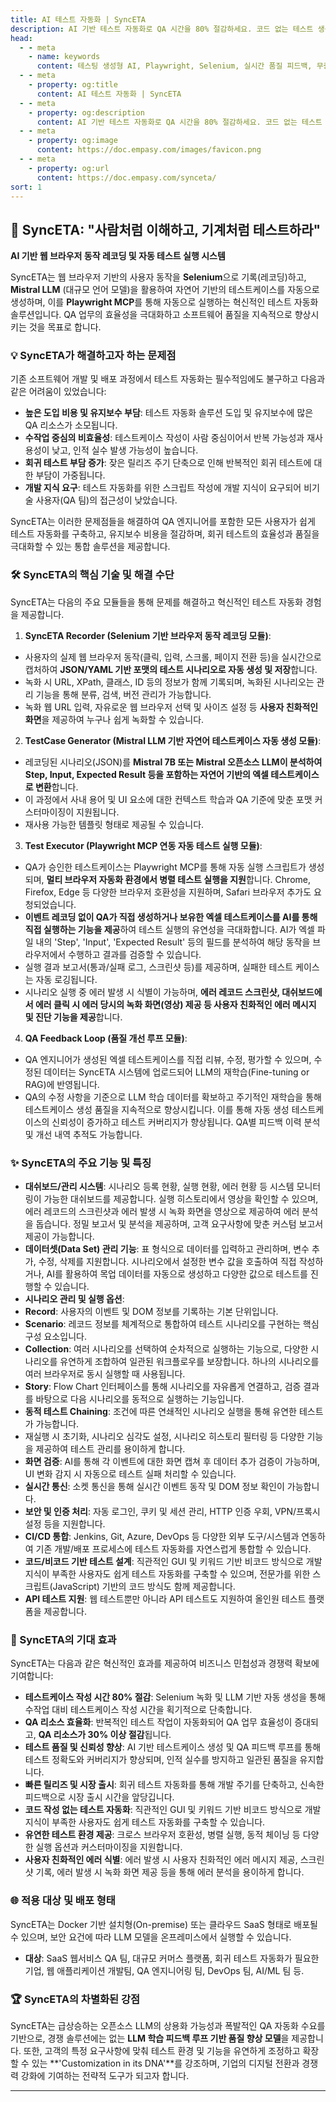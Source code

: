 ```yaml
---
title: AI 테스트 자동화 | SyncETA
description: AI 기반 테스트 자동화로 QA 시간을 80% 절감하세요. 코드 없는 테스트 생성, 자연어 시나리오 작성, 다양한 플랫폼 지원으로 QA의 새로운 기준을 제시합니다.
head:
  - - meta
    - name: keywords
      content: 테스팅 생성형 AI, Playwright, Selenium, 실시간 품질 피드백, 무중단 테스트, AI 기반 테스트 자동화, 지속적 테스트, Continuous Testing, QAOps, TestOps, Codeless, Low-Code, 자기 치유 테스트, Self-healing,  AI 테스트 자동화, 코드리스 자동화, QA 자동화, 소프트웨어 테스트, 테스트 시나리오 생성, 코드리스 테스트, 자연어 테스트, 테스트 자동화 도구, 테스트 자동화 플랫폼, 테스트 효율화, Playwright , Selenium , QAOps, TestOps, Shift-Left 테스트, Shift‑Right 테스트
  - - meta
    - property: og:title
      content: AI 테스트 자동화 | SyncETA
  - - meta
    - property: og:description
      content: AI 기반 테스트 자동화로 QA 시간을 80% 절감하세요. 코드 없는 테스트 생성, 자연어 시나리오 작성, 다양한 플랫폼 지원으로 QA의 새로운 기준을 제시합니다.
  - - meta
    - property: og:image
      content: https://doc.empasy.com/images/favicon.png
  - - meta
    - property: og:url
      content: https://doc.empasy.com/synceta/
sort: 1
---
```


## 🚀 SyncETA: "사람처럼 이해하고, 기계처럼 테스트하라"

**AI 기반 웹 브라우저 동작 레코딩 및 자동 테스트 실행 시스템**

SyncETA는 웹 브라우저 기반의 사용자 동작을 **Selenium**으로 기록(레코딩)하고, **Mistral LLM** (대규모 언어 모델)을 활용하여 자연어 기반의 테스트케이스를 자동으로 생성하며, 이를 **Playwright MCP**를 통해 자동으로 실행하는 혁신적인 테스트 자동화 솔루션입니다. QA 업무의 효율성을 극대화하고 소프트웨어 품질을 지속적으로 향상시키는 것을 목표로 합니다.

### 💡 SyncETA가 해결하고자 하는 문제점

기존 소프트웨어 개발 및 배포 과정에서 테스트 자동화는 필수적임에도 불구하고 다음과 같은 어려움이 있었습니다:

- **높은 도입 비용 및 유지보수 부담**: 테스트 자동화 솔루션 도입 및 유지보수에 많은 QA 리소스가 소모됩니다.
- **수작업 중심의 비효율성**: 테스트케이스 작성이 사람 중심이어서 반복 가능성과 재사용성이 낮고, 인적 실수 발생 가능성이 높습니다.
- **회귀 테스트 부담 증가**: 잦은 릴리즈 주기 단축으로 인해 반복적인 회귀 테스트에 대한 부담이 가중됩니다.
- **개발 지식 요구**: 테스트 자동화를 위한 스크립트 작성에 개발 지식이 요구되어 비기술 사용자(QA 팀)의 접근성이 낮았습니다.

SyncETA는 이러한 문제점들을 해결하여 QA 엔지니어를 포함한 모든 사용자가 쉽게 테스트 자동화를 구축하고, 유지보수 비용을 절감하며, 회귀 테스트의 효율성과 품질을 극대화할 수 있는 통합 솔루션을 제공합니다.

### 🛠️ SyncETA의 핵심 기술 및 해결 수단

SyncETA는 다음의 주요 모듈들을 통해 문제를 해결하고 혁신적인 테스트 자동화 경험을 제공합니다.

1.  **SyncETA Recorder (Selenium 기반 브라우저 동작 레코딩 모듈)**:

- 사용자의 실제 웹 브라우저 동작(클릭, 입력, 스크롤, 페이지 전환 등)을 실시간으로 캡처하여 **JSON/YAML 기반 포맷의 테스트 시나리오로 자동 생성 및 저장**합니다.
- 녹화 시 URL, XPath, 클래스, ID 등의 정보가 함께 기록되며, 녹화된 시나리오는 관리 기능을 통해 분류, 검색, 버전 관리가 가능합니다.
- 녹화 웹 URL 입력, 자유로운 웹 브라우저 선택 및 사이즈 설정 등 **사용자 친화적인 화면**을 제공하여 누구나 쉽게 녹화할 수 있습니다.

2.  **TestCase Generator (Mistral LLM 기반 자연어 테스트케이스 자동 생성 모듈)**:

- 레코딩된 시나리오(JSON)를 **Mistral 7B 또는 Mistral 오픈소스 LLM이 분석하여 Step, Input, Expected Result 등을 포함하는 자연어 기반의 엑셀 테스트케이스로 변환**합니다.
- 이 과정에서 사내 용어 및 UI 요소에 대한 컨텍스트 학습과 QA 기준에 맞춘 포맷 커스터마이징이 지원됩니다.
- 재사용 가능한 템플릿 형태로 제공될 수 있습니다.

3.  **Test Executor (Playwright MCP 연동 자동 테스트 실행 모듈)**:

- QA가 승인한 테스트케이스는 Playwright MCP를 통해 자동 실행 스크립트가 생성되며, **멀티 브라우저 자동화 환경에서 병렬 테스트 실행을 지원**합니다. Chrome, Firefox, Edge 등 다양한 브라우저 호환성을 지원하며, Safari 브라우저 추가도 요청되었습니다.
- **이벤트 레코딩 없이 QA가 직접 생성하거나 보유한 엑셀 테스트케이스를 AI를 통해 직접 실행하는 기능을 제공**하여 테스트 실행의 유연성을 극대화합니다. AI가 엑셀 파일 내의 'Step', 'Input', 'Expected Result' 등의 필드를 분석하여 해당 동작을 브라우저에서 수행하고 결과를 검증할 수 있습니다.
- 실행 결과 보고서(통과/실패 로그, 스크린샷 등)를 제공하며, 실패한 테스트 케이스는 자동 로깅됩니다.
- 시나리오 실행 중 에러 발생 시 식별이 가능하며, **에러 레코드 스크린샷, 대쉬보드에서 에러 클릭 시 에러 당시의 녹화 화면(영상) 제공 등 사용자 친화적인 에러 메시지 및 진단 기능을 제공**합니다.

4.  **QA Feedback Loop (품질 개선 루프 모듈)**:

- QA 엔지니어가 생성된 엑셀 테스트케이스를 직접 리뷰, 수정, 평가할 수 있으며, 수정된 데이터는 SyncETA 시스템에 업로드되어 LLM의 재학습(Fine-tuning or RAG)에 반영됩니다.
- QA의 수정 사항을 기준으로 LLM 학습 데이터를 확보하고 주기적인 재학습을 통해 테스트케이스 생성 품질을 지속적으로 향상시킵니다. 이를 통해 자동 생성 테스트케이스의 신뢰성이 증가하고 테스트 커버리지가 향상됩니다. QA별 피드백 이력 분석 및 개선 내역 추적도 가능합니다.

### ✨ SyncETA의 주요 기능 및 특징

- **대쉬보드/관리 시스템**: 시나리오 등록 현황, 실행 현황, 에러 현황 등 시스템 모니터링이 가능한 대쉬보드를 제공합니다. 실행 히스토리에서 영상을 확인할 수 있으며, 에러 레코드의 스크린샷과 에러 발생 시 녹화 화면을 영상으로 제공하여 에러 분석을 돕습니다. 정밀 보고서 및 분석을 제공하며, 고객 요구사항에 맞춘 커스텀 보고서 제공이 가능합니다.
- **데이터셋(Data Set) 관리 기능**: 표 형식으로 데이터를 입력하고 관리하며, 변수 추가, 수정, 삭제를 지원합니다. 시나리오에서 설정한 변수 값을 호출하여 직접 작성하거나, AI를 활용하여 목업 데이터를 자동으로 생성하고 다양한 값으로 테스트를 진행할 수 있습니다.
- **시나리오 관리 및 실행 옵션**:
- **Record**: 사용자의 이벤트 및 DOM 정보를 기록하는 기본 단위입니다.
- **Scenario**: 레코드 정보를 체계적으로 통합하여 테스트 시나리오를 구현하는 핵심 구성 요소입니다.
- **Collection**: 여러 시나리오를 선택하여 순차적으로 실행하는 기능으로, 다양한 시나리오를 유연하게 조합하여 일관된 워크플로우를 보장합니다. 하나의 시나리오를 여러 브라우저로 동시 실행할 때 사용됩니다.
- **Story**: Flow Chart 인터페이스를 통해 시나리오를 자유롭게 연결하고, 검증 결과를 바탕으로 다음 시나리오를 동적으로 실행하는 기능입니다.
- **동적 테스트 Chaining**: 조건에 따른 연쇄적인 시나리오 실행을 통해 유연한 테스트가 가능합니다.
- 재실행 시 초기화, 시나리오 심각도 설정, 시나리오 히스토리 필터링 등 다양한 기능을 제공하여 테스트 관리를 용이하게 합니다.
- **화면 검증**: AI를 통해 각 이벤트에 대한 화면 캡쳐 후 데이터 추가 검증이 가능하며, UI 변화 감지 시 자동으로 테스트 실패 처리할 수 있습니다.
- **실시간 통신**: 소켓 통신을 통해 실시간 이벤트 동작 및 DOM 정보 확인이 가능합니다.
- **보안 및 인증 처리**: 자동 로그인, 쿠키 및 세션 관리, HTTP 인증 우회, VPN/프록시 설정 등을 지원합니다.
- **CI/CD 통합**: Jenkins, Git, Azure, DevOps 등 다양한 외부 도구/시스템과 연동하여 기존 개발/배포 프로세스에 테스트 자동화를 자연스럽게 통합할 수 있습니다.
- **코드/비코드 기반 테스트 설계**: 직관적인 GUI 및 키워드 기반 비코드 방식으로 개발 지식이 부족한 사용자도 쉽게 테스트 자동화를 구축할 수 있으며, 전문가를 위한 스크립트(JavaScript) 기반의 코드 방식도 함께 제공합니다.
- **API 테스트 지원**: 웹 테스트뿐만 아니라 API 테스트도 지원하여 올인원 테스트 플랫폼을 제공합니다.

### 🎯 SyncETA의 기대 효과

SyncETA는 다음과 같은 혁신적인 효과를 제공하여 비즈니스 민첩성과 경쟁력 확보에 기여합니다:

- **테스트케이스 작성 시간 80% 절감**: Selenium 녹화 및 LLM 기반 자동 생성을 통해 수작업 대비 테스트케이스 작성 시간을 획기적으로 단축합니다.
- **QA 리소스 효율화**: 반복적인 테스트 작업이 자동화되어 QA 업무 효율성이 증대되고, **QA 리소스가 30% 이상 절감**됩니다.
- **테스트 품질 및 신뢰성 향상**: AI 기반 테스트케이스 생성 및 QA 피드백 루프를 통해 테스트 정확도와 커버리지가 향상되며, 인적 실수를 방지하고 일관된 품질을 유지합니다.
- **빠른 릴리즈 및 시장 출시**: 회귀 테스트 자동화를 통해 개발 주기를 단축하고, 신속한 피드백으로 시장 출시 시간을 앞당깁니다.
- **코드 작성 없는 테스트 자동화**: 직관적인 GUI 및 키워드 기반 비코드 방식으로 개발 지식이 부족한 사용자도 쉽게 테스트 자동화를 구축할 수 있습니다.
- **유연한 테스트 환경 제공**: 크로스 브라우저 호환성, 병렬 실행, 동적 체이닝 등 다양한 실행 옵션과 커스터마이징을 지원합니다.
- **사용자 친화적인 에러 식별**: 에러 발생 시 사용자 친화적인 에러 메시지 제공, 스크린샷 기록, 에러 발생 시 녹화 화면 제공 등을 통해 에러 분석을 용이하게 합니다.

### 🌐 적용 대상 및 배포 형태

SyncETA는 Docker 기반 설치형(On-premise) 또는 클라우드 SaaS 형태로 배포될 수 있으며, 보안 요건에 따라 LLM 모델을 온프레미스에서 실행할 수 있습니다.

- **대상**: SaaS 웹서비스 QA 팀, 대규모 커머스 플랫폼, 회귀 테스트 자동화가 필요한 기업, 웹 애플리케이션 개발팀, QA 엔지니어링 팀, DevOps 팀, AI/ML 팀 등.

### 🏆 SyncETA의 차별화된 강점

SyncETA는 급상승하는 오픈소스 LLM의 상용화 가능성과 폭발적인 QA 자동화 수요를 기반으로, 경쟁 솔루션에는 없는 **LLM 학습 피드백 루프 기반 품질 향상 모델**을 제공합니다. 또한, 고객의 특정 요구사항에 맞춰 테스트 환경 및 기능을 유연하게 조정하고 확장할 수 있는 **'Customization in its DNA'**를 강조하며, 기업의 디지털 전환과 경쟁력 강화에 기여하는 전략적 도구가 되고자 합니다.

---
